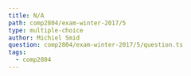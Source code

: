 ```yaml
---
title: N/A
path: comp2804/exam-winter-2017/5
type: multiple-choice
author: Michiel Smid
question: comp2804/exam-winter-2017/5/question.ts
tags:
  - comp2804
---
```

